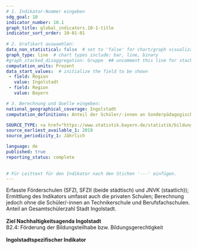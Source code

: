 ```yaml
---
# 1. Indikator-Nummer eingeben 
sdg_goal: 10 
indicator_number: 10.1
graph_title: global_indicators.10-1-title
indicator_sort_order: 10-01-01
 
# 2. Grafikart auswaehlen: 
data_non_statistical: false  # set to 'false' for chart/graph visualization 
graph_type: line  # chart types include: bar, line, binary 
#graph_stacked_disaggregation: Gruppe  ## uncomment this line for stacked bars. eplace 'Geschlecht' with the field of aggregation. 
computation_units: Prozent 
data_start_values:  # initialize the field to be shown  
 - field: Region 
   value: Ingolstadt 
 - field: Region 
   value: Bayern 

# 3. Berechnung und Quelle eingeben: 
national_geographical_coverage: Ingolstadt 
computation_definitions: Anteil der Schüler/-innen an Sonderpädagogischen Förderzentren in Prozent

SOURCE_TYPE: <a href="https://www.statistik.bayern.de/statistik/bildung_soziales/schulen/index.html">KSS-Monitoring (Kommunale Schulstatistik)</a>, Berechnung nach Schuljahren jeweils zum 01.10. d. jew. Schuljahrs"  # data source  
source_earliest_available_1: 2019
source_periodicity_1: Jährlich

language: de   
published: true 
reporting_status: complete
 
 
# Für Leittext für den Indikator nach den Stichen '---' einfügen. 
---
```

Erfasste Förderschulen (SFZI, SFZII (beide städtisch) und JNVK (staatlich)); Ermittlung des Indikators umfasst auch die privaten Schulen; Berechnung jedoch ohne die Schüler/-innen an Technikerschule und Berufsfachschulen. Anteil an Gesamtschülerzahl Stadt Ingolstadt.<br>
<br>
<b>Ziel Nachhaltigkeitsagenda Ingolstadt</b><br>
B2.4: Förderung der Bildungsteilhabe bzw. Bildungsgerechtigkeit<br>
<br>
<b>Ingolstadtspezifischer Indikator</b>
